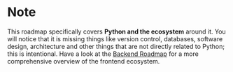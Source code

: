# Note

This roadmap specifically covers **Python and the ecosystem** around it. You will notice that it is missing things like version control, databases, software design, architecture and other things that are not directly related to Python; this is intentional. Have a look at the [Backend Roadmap](/roadmaps/backend) for a more comprehensive overview of the frontend ecosystem.


